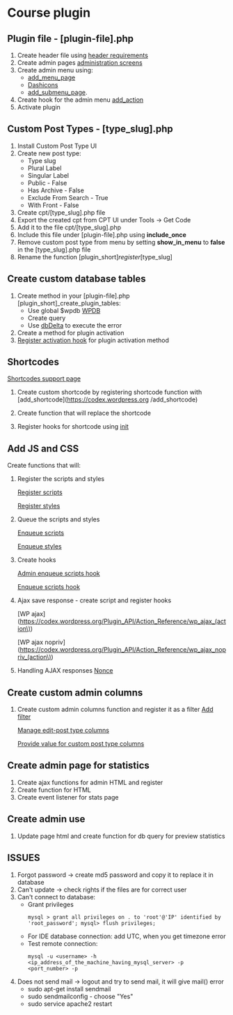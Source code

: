 # Course plugin 
## Plugin file - [plugin-file].php
1. Create header file using [header requirements](https://developer.wordpress.org/plugins/the-basics/header-requirements/)
2. Create admin pages [administration screens](https://wordpress.org/support/article/administration-screens/)
3. Create admin menu using:
    * [add_menu_page](https://developer.wordpress.org/reference/functions/add_menu_page/) 
    * [Dashicons](http://calebserna.com/dashicons-cheatsheet/) 
    * [add_submenu_page](https://developer.wordpress.org/reference/functions/add_submenu_page/).
4. Create hook for the admin menu 
    [add_action](https://developer.wordpress.org/reference/functions/add_action/)
5. Activate plugin

## Custom Post Types - [type_slug].php
1. Install Custom Post Type UI
2. Create new post type:
    * Type slug
    * Plural Label
    * Singular Label
    * Public - False
    * Has Archive - False
    * Exclude From Search - True
    * With Front - False
3. Create cpt/[type_slug].php file
4. Export the created cpt from CPT UI under Tools -> Get Code
5. Add it to the file cpt/[type_slug].php
6. Include this file under [plugin-file].php using **include_once**
7. Remove custom post type from menu by setting **show_in_menu** to **false** in the [type_slug].php file
8. Rename the function [plugin_short]_register_[type_slug]

## Create custom database tables
1. Create method in your [plugin-file].php [plugin_short]_create_plugin_tables:
    * Use global $wpdb [WPDB](https://codex.wordpress.org/Class_Reference/wpdb)
    * Create query
    * Use [dbDelta](https://developer.wordpress.org/reference/functions/dbdelta/) to execute the error
2. Create a method for plugin activation
3. [Register activation hook](https://developer.wordpress.org/reference/functions/register_activation_hook/) for plugin activation method

## Shortcodes
[Shortcodes support page](https://en.support.wordpress.com/shortcodes/)

1. Create custom shortcode by registering shortcode function with [add_shortcode](https://codex.wordpress.org
 /add_shortcode)

2. Create function that will replace the shortcode

3. Register hooks for shortcode using [init](https://developer.wordpress.org/reference/hooks/init/)

## Add JS and CSS

Create functions that will:
 1. Register the scripts and styles

    [Register scripts](https://developer.wordpress.org/reference/functions/wp_register_script/)
    
    [Register styles](https://developer.wordpress.org/reference/functions/wp_register_style/)
2. Queue the scripts and styles

    [Enqueue scripts](https://developer.wordpress.org/reference/functions/wp_enqueue_script/)
    
    [Enqueue styles](https://developer.wordpress.org/reference/functions/wp_enqueue_style/)

3. Create hooks

    [Admin enqueue scripts hook](https://developer.wordpress.org/reference/hooks/admin_enqueue_scripts/)
    
    [Enqueue scripts hook](https://developer.wordpress.org/reference/hooks/wp_enqueue_scripts/)

4. Ajax save response - create script and register hooks

   [WP ajax](https://codex.wordpress.org/Plugin_API/Action_Reference/wp_ajax_(action\))
   
   [WP ajax nopriv](https://codex.wordpress.org/Plugin_API/Action_Reference/wp_ajax_nopriv_(action\))

5. Handling AJAX responses
    [Nonce](https://codex.wordpress.org/WordPress_Nonces)

## Create custom admin columns
1. Create custom admin columns function and register it as a filter
    [Add filter](https://developer.wordpress.org/reference/functions/add_filter/)
    
    [Manage edit-post type columns](https://codex.wordpress.org/Plugin_API/Filter_Reference/manage_edit-post_type_columns)
    
    [Provide value for custom post type columns](https://developer.wordpress.org/reference/hooks/manage_post-post_type_posts_custom_column/)

## Create admin page for statistics
1. Create ajax functions for admin HTML and register
2. Create function for HTML
3. Create event listener for stats page

## Create admin use
1. Update page html and create function for db query for preview statistics


## ISSUES
1. Forgot password -> create md5 password and copy it to replace it in database
2. Can't update -> check rights if the files are for correct user
3. Can't connect to database:
    * Grant privileges 
       ```
       mysql > grant all privileges on . to 'root'@'IP' identified by 'root_password'; mysql> flush privileges;
       ```
    * For IDE database connection: add UTC, when you get timezone error
    * Test remote connection:
      ```
      mysql -u <username> -h <ip_address_of_the_machine_having_mysql_server> -p <port_number> -p
      ```
4. Does not send mail -> logout and try to send mail, it will give mail() error
      * sudo apt-get install sendmail
      * sudo sendmailconfig - choose "Yes"
      * sudo service apache2 restart